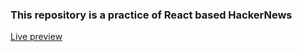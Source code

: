 ### This repository is a practice of React based HackerNews

[Live preview](https://swarchen.github.io/hackernews-react-clone/)
